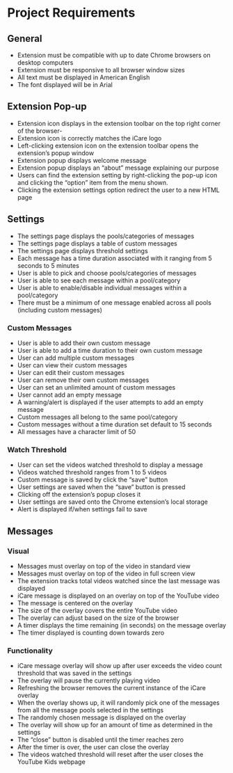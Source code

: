 # Project Requirements

## General
- Extension must be compatible with up to date Chrome browsers on desktop computers
- Extension must be responsive to all browser window sizes
- All text must be displayed in American English
- The font displayed will be in Arial

## Extension Pop-up
- Extension icon displays in the extension toolbar on the top right corner of the browser- 
- Extension icon is correctly matches the iCare logo
- Left-clicking extension icon on the extension toolbar opens the extension’s popup window 
- Extension popup displays welcome message
- Extension popup displays an “about” message explaining our purpose 
- Users can find the extension setting by right-clicking the pop-up icon and clicking the “option” item from the menu shown. 
- Clicking the extension settings option redirect the user to a new HTML page

## Settings
- The settings page displays the pools/categories of messages
- The settings page displays a table of custom messages
- The settings page displays threshold settings
- Each message has a time duration associated with it ranging from 5 seconds to 5 minutes
- User is able to pick and choose pools/categories of messages
- User is able to see each message within a pool/category
- User is able to enable/disable individual messages within a pool/category
- There must be a minimum of one message enabled across all pools (including custom messages)

### Custom Messages
- User is able to add their own custom message
- User is able to add a time duration to their own custom message
- User can add multiple custom messages
- User can view their custom messages
- User can edit their custom messages
- User can remove their own custom messages
- User can set an unlimited amount of custom messages
- User cannot add an empty message
- A warning/alert is displayed if the user attempts to add an empty message
- Custom messages all belong to the same pool/category
- Custom messages without a time duration set default to 15 seconds
- All messages have a character limit of 50

### Watch Threshold
- User can set the videos watched threshold to display a message
- Videos watched threshold ranges from 1 to 5 videos
- Custom message is saved by click the “save” button
- User settings are saved when the “save” button is pressed 
- Clicking off the extension’s popup closes it
- User settings are saved onto the Chrome extension’s local storage
- Alert is displayed if/when settings fail to save

## Messages

### Visual
- Messages must overlay on top of the video in standard view
- Messages must overlay on top of the video in full screen view
- The extension tracks total videos watched since the last message was displayed
- iCare message is displayed on an overlay on top of the YouTube video
- The message is centered on the overlay
- The size of the overlay covers the entire YouTube video
- The overlay can adjust based on the size of the browser
- A timer displays the time remaining (in seconds) on the message overlay
- The timer displayed is counting down towards zero

### Functionality
- iCare message overlay will show up after user exceeds the video count threshold that was saved in the settings
- The overlay will pause the currently playing video 
- Refreshing the browser removes the current instance of the iCare overlay
- When the overlay shows up, it will randomly pick one of the messages from all the message pools selected in the settings
- The randomly chosen message is displayed on the overlay
- The overlay will show up for an amount of time as determined in the settings
- The “close” button is disabled until the timer reaches zero
- After the timer is over, the user can close the overlay
- The videos watched threshold will reset after the user closes the YouTube Kids webpage

